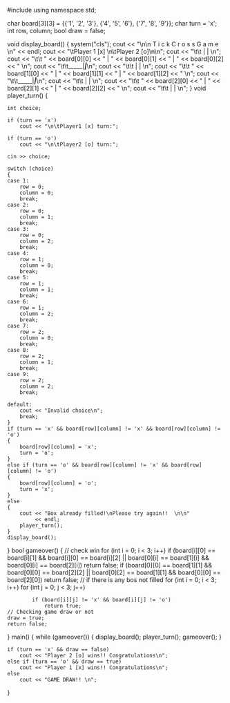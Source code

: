 #include <iostream>
using namespace std;

char board[3][3] = {{'1', '2', '3'}, {'4', '5', '6'}, {'7', '8', '9'}};
char turn = 'x';
int row, column;
bool draw = false;

void display_board()
{
    system("cls");
    cout << "\n\n      T i c k  C r o s s  G a m e \n"
         << endl;
    cout << "\tPlayer 1 [x] \n\tPlayer 2 [o]\n\n";
    cout << "\t\t     |     |     \n";
    cout << "\t\t  " << board[0][0] << "  |  " << board[0][1] << "  |  " << board[0][2] << "  \n";
    cout << "\t\t_____|_____|_____\n";
    cout << "\t\t     |     |     \n";
    cout << "\t\t  " << board[1][0] << "  |  " << board[1][1] << "  |  " << board[1][2] << "  \n";
    cout << "\t\t_____|_____|_____\n";
    cout << "\t\t     |     |     \n";
    cout << "\t\t  " << board[2][0] << "  |  " << board[2][1] << "  |  " << board[2][2] << "  \n";
    cout << "\t\t     |     |     \n";
}
void player_turn()
{

    int choice;

    if (turn == 'x')
        cout << "\n\tPlayer1 [x] turn:";

    if (turn == 'o')
        cout << "\n\tPlayer2 [o] turn:";

    cin >> choice;

    switch (choice)
    {
    case 1:
        row = 0;
        column = 0;
        break;
    case 2:
        row = 0;
        column = 1;
        break;
    case 3:
        row = 0;
        column = 2;
        break;
    case 4:
        row = 1;
        column = 0;
        break;
    case 5:
        row = 1;
        column = 1;
        break;
    case 6:
        row = 1;
        column = 2;
        break;
    case 7:
        row = 2;
        column = 0;
        break;
    case 8:
        row = 2;
        column = 1;
        break;
    case 9:
        row = 2;
        column = 2;
        break;

    default:
        cout << "Invalid choice\n";
        break;
    }
    if (turn == 'x' && board[row][column] != 'x' && board[row][column] != 'o')
    {
        board[row][column] = 'x';
        turn = 'o';
    }
    else if (turn == 'o' && board[row][column] != 'x' && board[row][column] != 'o')
    {
        board[row][column] = 'o';
        turn = 'x';
    }
    else
    {
        cout << "Box already filled!\nPlease try again!!  \n\n"
             << endl;
        player_turn();
    }
    display_board();
}
bool gameover()
{
    // check win
    for (int i = 0; i < 3; i++)
        if (board[i][0] == board[i][1] && board[i][0] == board[i][2] || board[0][i] == board[1][i] && board[0][i] == board[2][i])
            return false;
    if (board[0][0] == board[1][1] && board[0][0] == board[2][2] || board[0][2] == board[1][1] && board[0][0] == board[2][0])
        return false;
    // if there is any bos not filled
    for (int i = 0; i < 3; i++)
        for (int j = 0; j < 3; j++)

            if (board[i][j] != 'x' && board[i][j] != 'o')
                return true;
    // Checking game draw or not
    draw = true;
    return false;
}
main()
{
    while (gameover())
    {
        display_board();
        player_turn();
        gameover();
    }

    if (turn == 'x' && draw == false)
        cout << "Player 2 [o] wins!! Congratulations\n";
    else if (turn == 'o' && draw == true)
        cout << "Player 1 [x] wins!! Congratulations\n";
    else
        cout << "GAME DRAW!! \n";
}
<!---
aman12433/aman12433 is a ✨ special ✨ repository because its `README.md` (this file) appears on your GitHub profile.
You can click the Preview link to take a look at your changes.
--->

